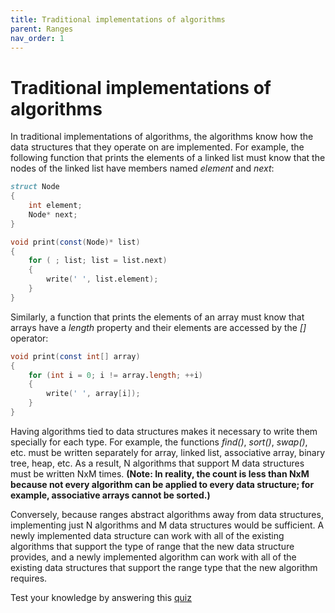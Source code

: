 ```yaml
---
title: Traditional implementations of algorithms
parent: Ranges
nav_order: 1
---
```

# Traditional implementations of algorithms

In traditional implementations of algorithms, the algorithms know how the data structures that they operate on are implemented.
For example, the following function that prints the elements of a linked list must know that the nodes of the linked list have members named *element* and *next*:

```d
struct Node
{
    int element;
    Node* next;
}

void print(const(Node)* list)
{
    for ( ; list; list = list.next)
    {
        write(' ', list.element);
    }
}
```

Similarly, a function that prints the elements of an array must know that arrays have a *length* property and their elements are accessed by the *[]* operator:

```d
void print(const int[] array)
{
    for (int i = 0; i != array.length; ++i)
    {
        write(' ', array[i]);
    }
}
```

Having algorithms tied to data structures makes it necessary to write them specially for each type.
For example, the functions *find()*, *sort()*, *swap()*, etc. must be written separately for array, linked list, associative array, binary tree, heap, etc.
As a result, N algorithms that support M data structures must be written NxM times.
**(Note: In reality, the count is less than NxM because not every algorithm can be applied to every data structure; for example, associative arrays cannot be sorted.)**

Conversely, because ranges abstract algorithms away from data structures, implementing just N algorithms and M data structures would be sufficient.
A newly implemented data structure can work with all of the existing algorithms that support the type of range that the new data structure provides, and a newly implemented algorithm can work with all of the existing data structures that support the range type that the new algorithm requires.

Test your knowledge by answering this [quiz](./quiz/trad.md)
